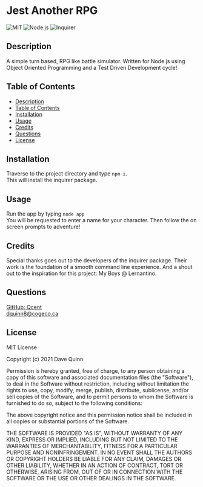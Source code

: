 
# Jest Another RPG
 
 ![MIT](https://img.shields.io/badge/License-MIT-orange)  ![Node.js](https://img.shields.io/badge/Tech-Node.js-lightblue)  ![Inquirer](https://img.shields.io/badge/Tech-Inquirer-lightblue) 

## Description
A simple turn based, RPG like battle simulator. Written for Node.js using Object Oriented Programming and a Test Driven Development cycle!  

## Table of Contents

* [Description](#description)
* [Table of Contents](#table-of-contents)
* [Installation](#installation)
* [Usage](#usage)
* [Credits](#credits)
* [Questions](#questions)
* [License](#license)

## Installation

Traverse to the project directory and type ` npm i `.  
 This will install the inquirer package. 

## Usage

Run the app by typing ` node app `   
 You will be requested to enter a name for your character. Then follow the on screen prompts to adventure! 

## Credits
Special thanks goes out to the developers of the inquirer package. Their work is the foundation of a smooth command line experience.  And a shout out to the inspiration for this project: My Boys @ Lernantino. 

## Questions

[GitHub: Qcent](https://github.com/Qcent)  
dquinn8@cogeco.ca

   
## License

MIT License

Copyright (c) 2021 Dave Quinn

Permission is hereby granted, free of charge, to any person obtaining a copy
of this software and associated documentation files (the "Software"), to deal
in the Software without restriction, including without limitation the rights
to use, copy, modify, merge, publish, distribute, sublicense, and/or sell
copies of the Software, and to permit persons to whom the Software is
furnished to do so, subject to the following conditions:

The above copyright notice and this permission notice shall be included in all
copies or substantial portions of the Software.

THE SOFTWARE IS PROVIDED "AS IS", WITHOUT WARRANTY OF ANY KIND, EXPRESS OR
IMPLIED, INCLUDING BUT NOT LIMITED TO THE WARRANTIES OF MERCHANTABILITY,
FITNESS FOR A PARTICULAR PURPOSE AND NONINFRINGEMENT. IN NO EVENT SHALL THE
AUTHORS OR COPYRIGHT HOLDERS BE LIABLE FOR ANY CLAIM, DAMAGES OR OTHER
LIABILITY, WHETHER IN AN ACTION OF CONTRACT, TORT OR OTHERWISE, ARISING FROM,
OUT OF OR IN CONNECTION WITH THE SOFTWARE OR THE USE OR OTHER DEALINGS IN THE
SOFTWARE.
                 

     